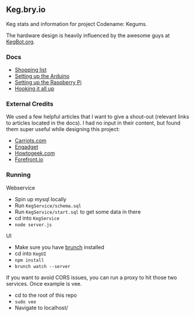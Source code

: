 ## Keg.bry.io

Keg stats and information for project Codename: Kegums.

The hardware design is heavily influenced by the awesome guys at [KegBot.org](https://kegbot.org/).

### Docs

- [Shopping list](docs/shopping.md)
- [Setting up the Arduino](docs/arduino.md)
- [Setting up the Raspberry Pi](docs/pi.md)
- [Hooking it all up](docs/setup.md)

### External Credits

We used a few helpful articles that I want to give a shout-out (relevant links to articles located in the docs). I had no input in their content, but found them super useful while designing this project:

- [Carriots.com](https://www.carriots.com/)
- [Engadget](http://www.engadget.com/)
- [Howtogeek.com](http://www.howtogeek.com/)
- [Forefront.io](http://forefront.io/)

### Running

Webservice
- Spin up mysql locally
- Run `KegService/schema.sql`
- Run `KegService/start.sql` to get some data in there
- cd into `KegService`
- `node server.js`

UI
- Make sure you have [brunch](https://github.com/brunch/brunch) installed
- cd into `KegUI`
- `npm install`
- `brunch watch --server`

If you want to avoid CORS issues, you can run a proxy to hit those two services. Once example is vee.
- cd to the root of this repo
- `sudo vee`
- Navigate to localhost/
